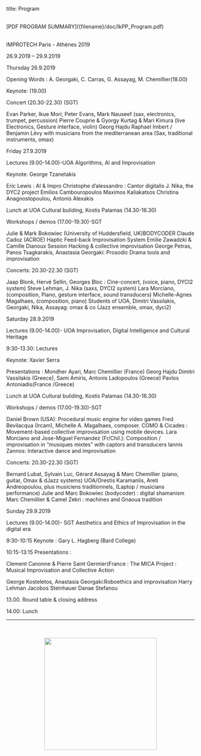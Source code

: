 title: Program

<br>
[PDF PROGRAM SUMMARY]({filename}/doc/IkPP_Program.pdf)
<br>
<br>


IMPROTECH Paris - Athènes 2019 

26.9.2019 – 29.9.2019  



Thursday 26.9.2019 
 
Opening Words : A. Georgaki, C. Carras, G. Assayag, M. Chemillier(18.00)

Keynote:   (19.00) 

Concert (20.30-22.30) (SGT)

Evan Parker, Ikue Mori, Peter Evans, Mark Nauseef (sax, electronics, trumpet, percussion)
Pierre Couprie & Gyorgy Kurtag & Mari Kimura  (live Electronics, Gesture interface, violin)
Georg Hajdu 
Raphael Imbert / Benjamin Lévy with musicians from the mediterranean area (Sax, traditional instruments, omax)


Friday 27.9.2019

Lectures (9.00-14.00)-UOA
Algorithms, AI and Improvisation  

Keynote: George Tzanetakis 

Eric Lewis :  AI & Impro
Christophe d’alessandro : Cantor digitalis
J. Nika, the DYC2 project
Emilios Cambouropoulos
Maximos Kaliakatsos 
Christina Anagnostopoulou, Antonis Alexakis

Lunch at UOA Cultural buliding, Kostis Palamas (14.30-16.30)

Workshops / demos (17.00-19.30)-SGT

Julie & Mark Bokowiec (University of Huddersfield, UK)BODYCODER 
Claude Cadoz (ACROE) Haptic Feed-back Improvisation System 
Emilie Zawadzki & Camille Dianoux Session Hacking & collective improvisation 
George Petras, Panos Tsagkarakis, Anastasia Georgaki: Prosodic Drama tools and improvisation

Concerts: 20.30-22.30 (SGT)

Jaap Blonk, Hervé Sellin, Georges Bloc : Cine-concert, (voice, piano, DYCI2 system)
Steve Lehman, J. Nika (saxs, DYCI2 system)
Lara Morciano, (composition, Piano, gesture interface, sound transducers)
Michelle-Agnes Magalhaes, (composition, piano)
Students of UOA, Dimitri Vassilakis, Georgaki, Nika, Assayag: omax & co (Jazz ensemble, omax, dyci2)


Saturday 28.9.2019 

Lectures (9.00-14.00)- UOA
Improvisation, Digital Intelligence and Cultural Heritage

9:30-13.30: Lectures

Keynote: Xavier Serra

Presentations : 
Mondher Ayari, 
Marc Chemillier (France)
Georg Hajdu 
Dimitri Vassilakis (Greece),
Sami Amiris, Antonis Ladopoulos (Greece)
Pavlos Antoniadis(France /Greece)

Lunch at UOA Cultural buliding, Kostis Palamas (14.30-16.30)

Workshops / demos (17.00-19.30)-SGT

Daniel Brown (USA): Procedural music engine for video games
Fred Bevilacqua (Ircam), Michelle A. Magalhaes, composer. COMO & Cicades  : Movement-based collective improvisation using mobile devices.
Lara Morciano and Jose-Miguel Fernandez (Fr/Chil.):  Composition / improvisation in “musiques mixtes” with captors and transducers
Iannis Zannos: Interactive dance and improvisation


Concerts: 20.30-22.30 (SGT)

Bernard Lubat, Sylvain Luc, Gérard Assayag & Marc Chemillier (piano, guitar, Omax & dJazz systems)
UOA/Orestis Karamanlis, Areti Andreopoulou, plus musiciens traditionnels, (Laptop / musicians performance)
Julie and Marc Bokowiec (bodycoder) : digital shamanism
Marc Chemillier & Camel Zekri : machines and Gnaoua tradition


Sunday 29.9.2019 

Lectures (9.00-14.00)- SGT
Aesthetics and Ethics of Improvisation in the digital era

9:30-10:15 Keynote  : Gary L. Hagberg (Bard College)

10:15-13:15 Presentations : 

Clement Canonne & Pierre Saint Germier(France :
The MICA Project : Musical Improvisation and Collective Action

George Kosteletos, Αnastasia Georgaki:Roboethics and improvisation 
Harry Lehman
Jacobos Steinhauer
Danae Stefanou 


13.00. Round table & closing address

14.00: Lunch





---

<p align="center">
   <br><br>
  <img src="../images/IKPoster_frag10.png" width="300">
   <br><br>
</p>

